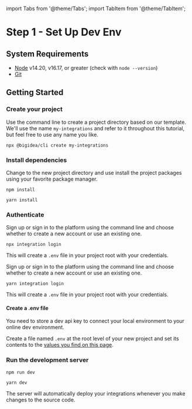 import Tabs from '@theme/Tabs';
import TabItem from '@theme/TabItem';

# Step 1 - Set Up Dev Env

## System Requirements

* [Node](https://nodejs.org/en/) v14.20, v16.17, or greater (check with `node --version`)
* [Git](https://git-scm.com/)

## Getting Started

### Create your project

Use the command line to create a project directory based on our template. We'll use the name `my-integrations` and refer to it throughout this tutorial, but feel free to use any name you like.

```shell
npx @bigidea/cli create my-integrations
```

### Install dependencies
Change to the new project directory and use install the project packages using your favorite package manager.

<Tabs>
  <TabItem value="npm" label="npm" default>

```shell
npm install
```

  </TabItem>
  <TabItem value="yarn" label="yarn" default>

```shell
yarn install
```

  </TabItem>
</Tabs>


### Authenticate 

<Tabs>
  <TabItem value="npm" label="npm" default>

Sign up or sign in to the platform using the command line and choose whether to create a new account or use an existing one.

```shell
npx integration login
```

This will create a `.env` file in your project root with your credentials.

  </TabItem>
  <TabItem value="yarn" label="yarn" default>

Sign up or sign in to the platform using the command line and choose whether to create a new account or use an existing one.

```shell
yarn integration login
```

This will create a `.env` file in your project root with your credentials.

  </TabItem>
  <TabItem value="manual" label="Manual" default>

#### Create a .env file

You need to store a dev api key to connect your local environment to your online dev environment. 

Create a file named `.env` at the root level of your new project and set its contents to the [values you find on this page](https://integration.bigidea.io/prototype/integrations/envs/dev/setup).


  </TabItem>
</Tabs>


### Run the development server

<Tabs>
  <TabItem value="npm" label="npm" default>

```shell
npm run dev
```

  </TabItem>
  <TabItem value="yarn" label="yarn" default>

```shell
yarn dev
```

  </TabItem>
</Tabs>

The server will automatically deploy your integrations whenever you make changes to the source code.